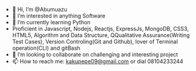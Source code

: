 - 👋 Hi, I’m @Abumuazu
- 👀 I’m interested in anything Software
- 🌱 I’m currently learning Python 
-  Proficient in Javascript, Nodejs, Reactjs, ExpressJs, MongoDB, CSS3, HTML5,
   Algorithm and Data Structure, QQualitative Assurance(Writing Test Cases),
   Version Controling(Git and Github), lover of Terminal operation(CLI) and gitBash
- 💞️ I’m looking to collaborate on challenging and interesting project
- 📫 How to reach me: kakupepe09@gmail.com or dial 08104233244

<!---
Abumuazu/Abumuazu is a ✨ special ✨ repository because its `README.md` (this file) appears on your GitHub profile.
You can click the Preview link to take a look at your changes.
--->
